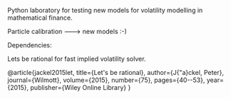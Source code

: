 Python laboratory for testing new models for volatility modelling in mathematical finance.

Particle calibration ---> new models :-)


Dependencies:

Lets be rational for fast implied volatility solver.

@article{jackel2015let,
  title={Let's be rational},
  author={J{\"a}ckel, Peter},
  journal={Wilmott},
  volume={2015},
  number={75},
  pages={40--53},
  year={2015},
  publisher={Wiley Online Library}
}
